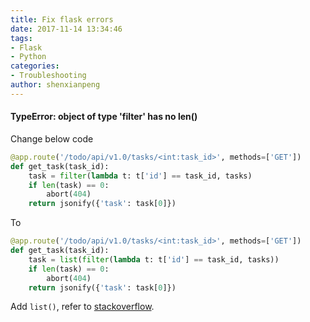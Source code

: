 ```yaml
---
title: Fix flask errors
date: 2017-11-14 13:34:46
tags:
- Flask
- Python
categories:
- Troubleshooting
author: shenxianpeng
---
```


#### TypeError: object of type 'filter' has no len()

Change below code

```python
@app.route('/todo/api/v1.0/tasks/<int:task_id>', methods=['GET'])
def get_task(task_id):
    task = filter(lambda t: t['id'] == task_id, tasks)
    if len(task) == 0:
        abort(404)
    return jsonify({'task': task[0]})
```

To

```python
@app.route('/todo/api/v1.0/tasks/<int:task_id>', methods=['GET'])
def get_task(task_id):
    task = list(filter(lambda t: t['id'] == task_id, tasks))
    if len(task) == 0:
        abort(404)
    return jsonify({'task': task[0]})
```

Add `list()`, refer to [stackoverflow](https://stackoverflow.com/questions/19182188/how-to-find-the-length-of-a-filter-object-in-python).
